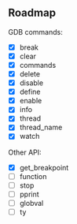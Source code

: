 ## Roadmap

GDB commands:

- [x] break
- [x] clear
- [x] commands
- [x] delete
- [x] disable
- [x] define
- [x] enable
- [x] info
- [x] thread
- [x] thread_name
- [x] watch

Other API:

- [x] get_breakpoint
- [ ] function
- [ ] stop
- [ ] pprint
- [ ] globval
- [ ] ty
